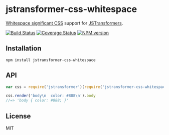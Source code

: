 # jstransformer-css-whitespace

[Whitespace significant CSS](https://github.com/reworkcss/css-whitespace) support for [JSTransformers](https://github.com/jstransformers/jstransformer).

[![Build Status](https://img.shields.io/travis/jstransformers/jstransformer-css-whitespace/master.svg)](https://travis-ci.org/jstransformers/jstransformer-css-whitespace)
[![Coverage Status](https://img.shields.io/coveralls/jstransformers/jstransformer-css-whitespace/master.svg)](https://coveralls.io/r/jstransformers/jstransformer-css-whitespace?branch=master)
[![NPM version](https://img.shields.io/npm/v/jstransformer-css-whitespace.svg)](https://www.npmjs.org/package/jstransformer-css-whitespace)

## Installation

    npm install jstransformer-css-whitespace

## API

```js
var css = require('jstransformer')(require('jstransformer-css-whitespace'))

css.render('body\n  color: #888\n').body
//=> 'body { color: #888; }'
```

## License

MIT

